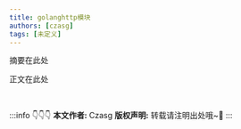 ```yaml
---
title: golanghttp模块
authors: [czasg]
tags: [未定义]
---
```


摘要在此处

<!--truncate-->

正文在此处


<br/>

:::info 👇👇👇
**本文作者:** Czasg
**版权声明:** 转载请注明出处哦~👮‍
:::